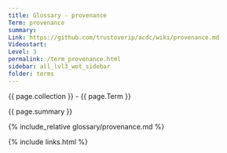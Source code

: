```yaml
---
title: Glossary - provenance
Term: provenance
summary: 
Link: https://github.com/trustoverip/acdc/wiki/provenance.md
Videostart: 
Level: 3
permalink: /term_provenance.html
sidebar: all_lvl3_wot_sidebar
folder: terms
---
```


{{ page.collection }} - {{ page.Term }}

   {{ page.summary }}

{% include_relative glossary/provenance.md %}

 {% include links.html %} 
